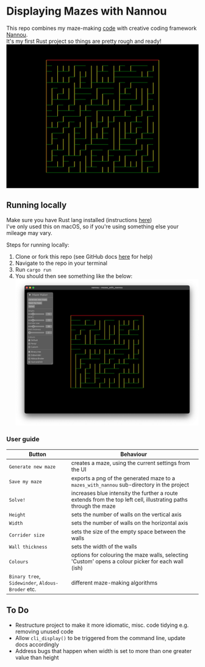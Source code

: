 # Displaying Mazes with Nannou
This repo combines my maze-making [code](https://github.com/joaoag/mazes) with creative coding framework [Nannou](https://nannou.cc/).  
It's my first Rust project so things are pretty rough and ready!
![Example maze, generated with binary tree](./example_maze.png)

## Running locally
Make sure you have Rust lang installed (instructions [here](https://www.rust-lang.org/tools/install))  
I've only used this on macOS, so if you're using something else your mileage may vary.

Steps for running locally:
1. Clone or fork this repo (see GitHub docs [here](https://docs.github.com/en/desktop/contributing-and-collaborating-using-github-desktop/adding-and-cloning-repositories/cloning-and-forking-repositories-from-github-desktop) for help)
2. Navigate to the repo in your terminal
3. Run `cargo run`
4. You should then see something like the below:
![Screenshot of the UI, set to default values](./ui_screenshot.png)

### User guide

| Button                                            | Behaviour                                                                                                        |
|---------------------------------------------------|------------------------------------------------------------------------------------------------------------------|
| `Generate new maze`                               | creates a maze, using the current settings from the UI                                                           |
| `Save my maze`                                    | exports a png of the generated maze to a `mazes_with_nannou` sub-directory in the project                        |
| `Solve!`                                          | increases blue intensity the further a route extends from the top left cell, illustrating paths through the maze |
| `Height`                                          | sets the number of walls on the vertical axis                                                                    |
| `Width`                                           | sets the number of walls on the horizontal axis                                                                  |
| `Corrider size`                                   | sets the size of the empty space between the walls                                                               |
| `Wall thickness`                                  | sets the width of the walls                                                                                      |
| `Colours`                                         | options for colouring the maze walls, selecting 'Custom' opens a colour picker for each wall (ish)               |
| `Binary tree`, `Sidewinder`, `Aldous-Broder` etc. | different maze-making algorithms                                                                                 |


## To Do
* Restructure project to make it more idiomatic, misc. code tidying e.g. removing unused code
* Allow `cli_display()` to be triggered from the command line, update docs accordingly
* Address bugs that happen when width is set to more than one greater value than height